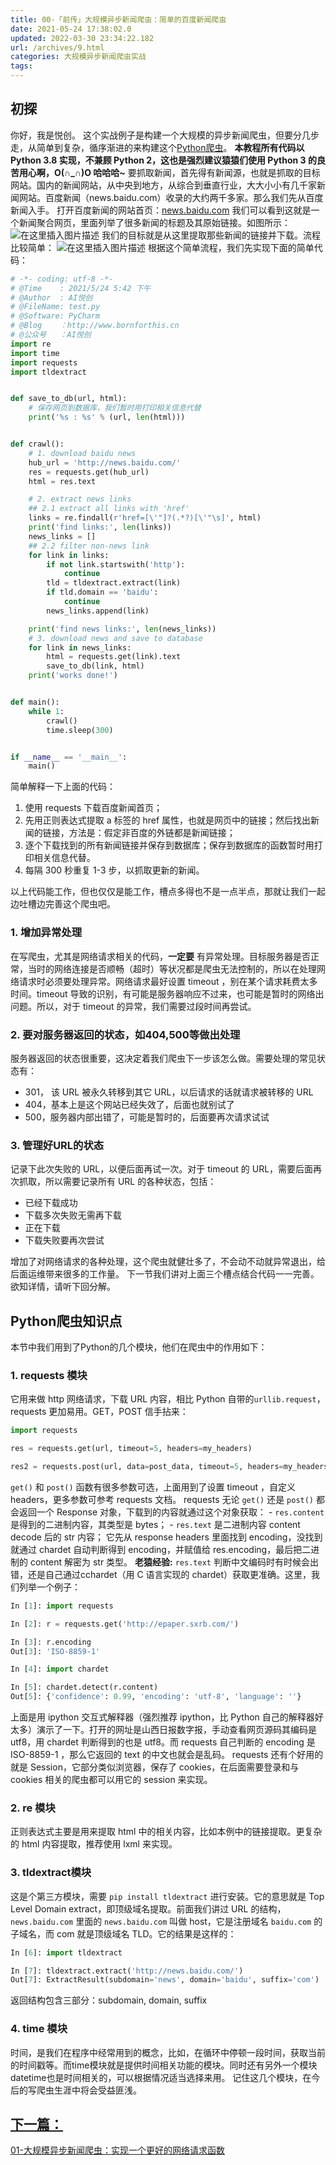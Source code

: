 ```yaml
---
title: 00-「前传」大规模异步新闻爬虫：简单的百度新闻爬虫
date: 2021-05-24 17:38:02.0
updated: 2022-03-30 23:34:22.182
url: /archives/9.html
categories: 大规模异步新闻爬虫实战
tags: 
---
```




## 初探

你好，我是悦创。 这个实战例子是构建一个大规模的异步新闻爬虫，但要分几步走，从简单到复杂，循序渐进的来构建这个[Python爬虫](https://www.bornforthis.cn/python3spiderlearn)。 **本教程所有代码以 Python 3.8 实现，不兼顾 Python 2，这也是强烈建议猿猿们使用 Python 3 的良苦用心啊，O(∩\_∩)O 哈哈哈~** 要抓取新闻，首先得有新闻源，也就是抓取的目标网站。国内的新闻网站，从中央到地方，从综合到垂直行业，大大小小有几千家新闻网站。百度新闻（news.baidu.com）收录的大约两千多家。那么我们先从百度新闻入手。 打开百度新闻的网站首页：[news.baidu.com](http://news.baidu.com/) 我们可以看到这就是一个新闻聚合网页，里面列举了很多新闻的标题及其原始链接。如图所示： ![在这里插入图片描述](https://img-blog.csdnimg.cn/20210524174054100.png?x-oss-process=image/watermark,type_ZmFuZ3poZW5naGVpdGk,shadow_10,text_aHR0cHM6Ly9ibG9nLmNzZG4ubmV0L3FxXzMzMjU0NzY2,size_16,color_FFFFFF,t_70) 我们的目标就是从这里提取那些新闻的链接并下载。流程比较简单： ![在这里插入图片描述](https://img-blog.csdnimg.cn/20210524174132651.png) 根据这个简单流程，我们先实现下面的简单代码：

```python
# -*- coding: utf-8 -*-
# @Time    : 2021/5/24 5:42 下午
# @Author  : AI悦创
# @FileName: test.py
# @Software: PyCharm
# @Blog    ：http://www.bornforthis.cn
# @公众号   ：AI悦创
import re
import time
import requests
import tldextract


def save_to_db(url, html):
    # 保存网页到数据库，我们暂时用打印相关信息代替
    print('%s : %s' % (url, len(html)))


def crawl():
    # 1. download baidu news
    hub_url = 'http://news.baidu.com/'
    res = requests.get(hub_url)
    html = res.text

    # 2. extract news links
    ## 2.1 extract all links with 'href'
    links = re.findall(r'href=[\'"]?(.*?)[\'"\s]', html)
    print('find links:', len(links))
    news_links = []
    ## 2.2 filter non-news link
    for link in links:
        if not link.startswith('http'):
            continue
        tld = tldextract.extract(link)
        if tld.domain == 'baidu':
            continue
        news_links.append(link)

    print('find news links:', len(news_links))
    # 3. download news and save to database
    for link in news_links:
        html = requests.get(link).text
        save_to_db(link, html)
    print('works done!')


def main():
    while 1:
        crawl()
        time.sleep(300)


if __name__ == '__main__':
    main()
```

简单解释一下上面的代码：

1.  使用 requests 下载百度新闻首页；
2.  先用正则表达式提取 a 标签的 href 属性，也就是网页中的链接；然后找出新闻的链接，方法是：假定非百度的外链都是新闻链接；
3.  逐个下载找到的所有新闻链接并保存到数据库；保存到数据库的函数暂时用打印相关信息代替。
4.  每隔 300 秒重复 1-3 步，以抓取更新的新闻。

以上代码能工作，但也仅仅是能工作，槽点多得也不是一点半点，那就让我们一起边吐槽边完善这个爬虫吧。

### 1\. 增加异常处理

在写爬虫，尤其是网络请求相关的代码，**一定要** 有异常处理。目标服务器是否正常，当时的网络连接是否顺畅（超时）等状况都是爬虫无法控制的，所以在处理网络请求时必须要处理异常。网络请求最好设置 timeout ，别在某个请求耗费太多时间。timeout 导致的识别，有可能是服务器响应不过来，也可能是暂时的网络出问题。所以，对于 timeout 的异常，我们需要过段时间再尝试。

### 2\. 要对服务器返回的状态，如404,500等做出处理

服务器返回的状态很重要，这决定着我们爬虫下一步该怎么做。需要处理的常见状态有：

*   301， 该 URL 被永久转移到其它 URL，以后请求的话就请求被转移的 URL
*   404，基本上是这个网站已经失效了，后面也就别试了
*   500，服务器内部出错了，可能是暂时的，后面要再次请求试试

### 3\. 管理好URL的状态

记录下此次失败的 URL，以便后面再试一次。对于 timeout 的 URL，需要后面再次抓取，所以需要记录所有 URL 的各种状态，包括：

*   已经下载成功
*   下载多次失败无需再下载
*   正在下载
*   下载失败要再次尝试

增加了对网络请求的各种处理，这个爬虫就健壮多了，不会动不动就异常退出，给后面运维带来很多的工作量。 下一节我们讲对上面三个槽点结合代码一一完善。欲知详情，请听下回分解。

## Python爬虫知识点

本节中我们用到了Python的几个模块，他们在爬虫中的作用如下：

### 1\. requests 模块

它用来做 http 网络请求，下载 URL 内容，相比 Python 自带的`urllib.request`，requests 更加易用。GET，POST 信手拈来：

```python
import requests

res = requests.get(url, timeout=5, headers=my_headers)

res2 = requests.post(url, data=post_data, timeout=5, headers=my_headers)
```

`get()` 和 `post()` 函数有很多参数可选，上面用到了设置 timeout ，自定义 headers，更多参数可参考 requests 文档。 requests 无论 `get()` 还是 `post()` 都会返回一个 Response 对象，下载到的内容就通过这个对象获取： - `res.content` 是得到的二进制内容，其类型是 bytes； - `res.text` 是二进制内容 content decode 后的 str 内容； 它先从 response headers 里面找到 encoding，没找到就通过 chardet 自动判断得到 encoding，并赋值给 res.encoding，最后把二进制的 content 解密为 str 类型。 **老猿经验:** `res.text` 判断中文编码时有时候会出错，还是自己通过cchardet（用 C 语言实现的 chardet）获取更准确。这里，我们列举一个例子：

```python
In [1]: import requests

In [2]: r = requests.get('http://epaper.sxrb.com/')

In [3]: r.encoding
Out[3]: 'ISO-8859-1'

In [4]: import chardet

In [5]: chardet.detect(r.content)
Out[5]: {'confidence': 0.99, 'encoding': 'utf-8', 'language': ''}
```

上面是用 ipython 交互式解释器（强烈推荐 ipython，比 Python 自己的解释器好太多）演示了一下。打开的网址是山西日报数字报，手动查看网页源码其编码是 utf8，用 chardet 判断得到的也是 utf8。而 requests 自己判断的 encoding 是 ISO-8859-1 ，那么它返回的 text 的中文也就会是乱码。 requests 还有个好用的就是 Session，它部分类似浏览器，保存了 cookies，在后面需要登录和与 cookies 相关的爬虫都可以用它的 session 来实现。

### 2\. re 模块

正则表达式主要是用来提取 html 中的相关内容，比如本例中的链接提取。更复杂的 html 内容提取，推荐使用 lxml 来实现。

### 3\. tldextract模块

这是个第三方模块，需要 `pip install tldextract` 进行安装。它的意思就是 Top Level Domain extract，即顶级域名提取。前面我们讲过 URL 的结构，`news.baidu.com` 里面的 `news.baidu.com` 叫做 host，它是注册域名 `baidu.com` 的子域名，而 com 就是顶级域名 TLD。它的结果是这样的：

```python
In [6]: import tldextract

In [7]: tldextract.extract('http://news.baidu.com/')
Out[7]: ExtractResult(subdomain='news', domain='baidu', suffix='com')
```

返回结构包含三部分：subdomain, domain, suffix

### 4\. time 模块

时间，是我们在程序中经常用到的概念，比如，在循环中停顿一段时间，获取当前的时间戳等。而time模块就是提供时间相关功能的模块。同时还有另外一个模块datetime也是时间相关的，可以根据情况适当选择来用。 记住这几个模块，在今后的写爬虫生涯中将会受益匪浅。

## [下一篇：](https://www.bornforthis.cn/1694.html)

[01-大规模异步新闻爬虫：实现一个更好的网络请求函数](https://www.bornforthis.cn/1694.html)